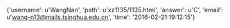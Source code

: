 {'username': u'WangNan', 'path': u'xz1135/1135.html', 'answer': u'C', 'email': u'wang-n13@mails.tsinghua.edu.cn', 'time': '2016-02-21:19:12:15'}